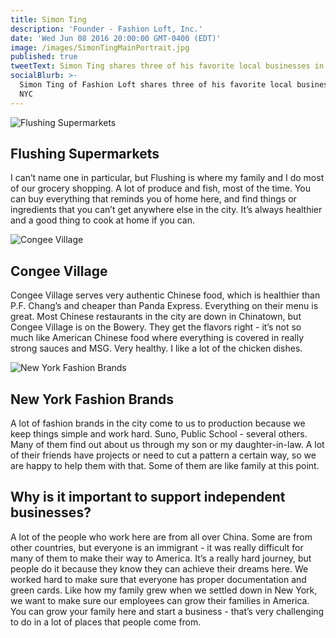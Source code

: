 ```yaml
---
title: Simon Ting
description: 'Founder - Fashion Loft, Inc.'
date: 'Wed Jun 08 2016 20:00:00 GMT-0400 (EDT)'
image: /images/SimonTingMainPortrait.jpg
published: true
tweetText: Simon Ting shares three of his favorite local businesses in NYC
socialBlurb: >-
  Simon Ting of Fashion Loft shares three of his favorite local businesses in
  NYC
---
```


![Flushing Supermarkets](/fornewyork/images/SimonTingFlushingSupermarketsMain.jpg)

## Flushing Supermarkets

I can’t name one in particular, but Flushing is where my family and I do most of our grocery shopping. A lot of produce and fish, most of the time. You can buy everything that reminds you of home here, and find things or ingredients that you can’t get anywhere else in the city. It’s always healthier and a good thing to cook at home if you can.

![Congee Village](/fornewyork/images/SimonTingCongeeVillage.jpg)

## Congee Village

Congee Village serves very authentic Chinese food, which is healthier than P.F. Chang’s and cheaper than Panda Express. Everything on their menu is great. Most Chinese restaurants in the city are down in Chinatown, but Congee Village is on the Bowery. They get the flavors right - it’s not so much like American Chinese food where everything is covered in really strong sauces and MSG. Very healthy. I like a lot of the chicken dishes.

![New York Fashion Brands](/fornewyork/images/SimonTingNYCFashionBrandsAlt.jpg)

## New York Fashion Brands

A lot of fashion brands in the city come to us to production because we keep things simple and work hard. Suno, Public School - several others. Many of them find out about us through my son or my daughter-in-law. A lot of their friends have projects or need to cut a pattern a certain way, so we are happy to help them with that. Some of them are like family at this point.

## Why is it important to support independent businesses?

A lot of the people who work here are from all over China. Some are from other countries, but everyone is an immigrant - it was really difficult for many of them to make their way to America. It’s a really hard journey, but people do it because they know they can achieve their dreams here. We worked hard to make sure that everyone has proper documentation and green cards. Like how my family grew when we settled down in New York, we want to make sure our employees can grow their families in America. You can grow your family here and start a business - that’s very challenging to do in a lot of places that people come from.
